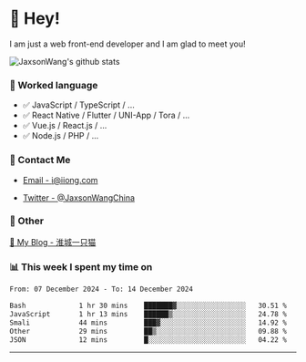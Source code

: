 # 👋 Hey!

I am just a web front-end developer and I am glad to meet you!

![JaxsonWang's github stats](https://github-readme-stats.vercel.app/api?username=JaxsonWang&&show_icons=true&&title_color=1abc9c&&icon_color=1abc9c)


### 📝 Worked language

- ✅ JavaScript / TypeScript / ...
- ✅ React Native / Flutter / UNI-App / Tora / ...
- ✅ Vue.js / React.js / ...
- ✅ Node.js / PHP / ...

### 📮 Contact Me

- [Email - i@iiong.com](mailto:i@iiong.com)

- [Twitter - @JaxsonWangChina](https://twitter.com/JaxsonWangChina)

### 🤪 Other

[📌 My Blog - 淮城一只猫](https://iiong.com)

### 📊 This week I spent my time on

<!--START_SECTION:waka-->

```txt
From: 07 December 2024 - To: 14 December 2024

Bash             1 hr 30 mins    ███████▓░░░░░░░░░░░░░░░░░   30.51 %
JavaScript       1 hr 13 mins    ██████▒░░░░░░░░░░░░░░░░░░   24.78 %
Smali            44 mins         ███▓░░░░░░░░░░░░░░░░░░░░░   14.92 %
Other            29 mins         ██▒░░░░░░░░░░░░░░░░░░░░░░   09.88 %
JSON             12 mins         █░░░░░░░░░░░░░░░░░░░░░░░░   04.22 %
```

<!--END_SECTION:waka-->

---
